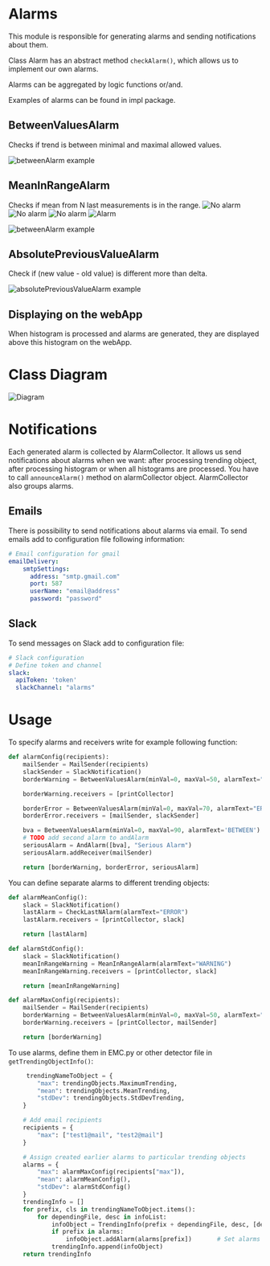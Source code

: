 
# Alarms

This module is responsible for generating alarms and sending notifications about them.

Class Alarm has an abstract method `checkAlarm()`, which allows us to implement our own alarms.

Alarms can be aggregated by logic functions or/and.

Examples of alarms can be found in impl package.

## BetweenValuesAlarm

Checks if trend is between minimal and maximal allowed values.

![betweenAlarm example](./doc/betweenAlarm.png)

## MeanInRangeAlarm

Checks if mean from N last measurements is in the range.
![No alarm](./doc/meanRange1.png)
![No alarm](./doc/meanRange2.png)
![No alarm](./doc/meanRange3.png)
![Alarm](./doc/meanRange4.png)

![betweenAlarm example](./doc/betweenAlarm.png)

## AbsolutePreviousValueAlarm

Check if (new value - old value) is different more than delta.

![absolutePreviousValueAlarm example](./doc/absolute.png)


## Displaying on the webApp
When histogram is processed and alarms are generated, they are displayed above this histogram on the webApp.

# Class Diagram
![Diagram](./doc/alarms_class_diag.png)

# Notifications

Each generated alarm is collected by AlarmCollector. It allows us send notifications about alarms when we want:
after processing trending object, after processing histogram or when all histograms are processed. You have to call
`announceAlarm()` method on alarmCollector object. AlarmCollector also groups alarms.

## Emails

There is possibility to send notifications about alarms via email. To send emails add to configuration file following information:

```yaml
# Email configuration for gmail
emailDelivery:
    smtpSettings:
      address: "smtp.gmail.com"
      port: 587
      userName: "email@address"
      password: "password"
```

## Slack

To send messages on Slack add to configuration file:

```yaml
# Slack configuration
# Define token and channel
slack:
  apiToken: 'token'
  slackChannel: "alarms"
```

# Usage

To specify alarms and receivers write for example following function:

```python
def alarmConfig(recipients):
    mailSender = MailSender(recipients)
    slackSender = SlackNotification()
    borderWarning = BetweenValuesAlarm(minVal=0, maxVal=50, alarmText="WARNING")

    borderWarning.receivers = [printCollector]

    borderError = BetweenValuesAlarm(minVal=0, maxVal=70, alarmText="ERROR")
    borderError.receivers = [mailSender, slackSender]

    bva = BetweenValuesAlarm(minVal=0, maxVal=90, alarmText='BETWEEN')
    # TODO add second alarm to andAlarm
    seriousAlarm = AndAlarm([bva], "Serious Alarm")
    seriousAlarm.addReceiver(mailSender)

    return [borderWarning, borderError, seriousAlarm]
```

You can define separate alarms to different trending objects:

```python
def alarmMeanConfig():
    slack = SlackNotification()
    lastAlarm = CheckLastNAlarm(alarmText="ERROR")
    lastAlarm.receivers = [printCollector, slack]

    return [lastAlarm]

def alarmStdConfig():
    slack = SlackNotification()
    meanInRangeWarning = MeanInRangeAlarm(alarmText="WARNING")
    meanInRangeWarning.receivers = [printCollector, slack]

    return [meanInRangeWarning]

def alarmMaxConfig(recipients):
    mailSender = MailSender(recipients)
    borderWarning = BetweenValuesAlarm(minVal=0, maxVal=50, alarmText="WARNING")
    borderWarning.receivers = [printCollector, mailSender]

    return [borderWarning]
```

To use alarms, define them in EMC.py or other detector file in `getTrendingObjectInfo()`:

```python
     trendingNameToObject = {
        "max": trendingObjects.MaximumTrending,
        "mean": trendingObjects.MeanTrending,
        "stdDev": trendingObjects.StdDevTrending,
    }

    # Add email recipients
    recipients = {
        "max": ["test1@mail", "test2@mail"]
    }

    # Assign created earlier alarms to particular trending objects
    alarms = {
        "max": alarmMaxConfig(recipients["max"]),
        "mean": alarmMeanConfig(),
        "stdDev": alarmStdConfig()
    }
    trendingInfo = []
    for prefix, cls in trendingNameToObject.items():
        for dependingFile, desc in infoList:
            infoObject = TrendingInfo(prefix + dependingFile, desc, [dependingFile], cls)
            if prefix in alarms:
                infoObject.addAlarm(alarms[prefix])       # Set alarms
            trendingInfo.append(infoObject)
    return trendingInfo
```
